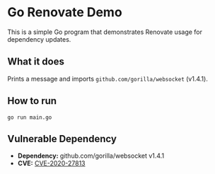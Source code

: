 # Go Renovate Demo

This is a simple Go program that demonstrates Renovate usage for dependency updates.

## What it does

Prints a message and imports `github.com/gorilla/websocket` (v1.4.1).

## How to run

`go run main.go`


## Vulnerable Dependency

- **Dependency:** github.com/gorilla/websocket v1.4.1
- **CVE:** [CVE-2020-27813](https://nvd.nist.gov/vuln/detail/CVE-2020-27813)
